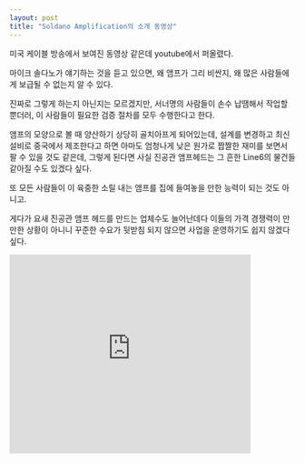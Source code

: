 ```yaml
---
layout: post
title: "Soldano Amplification의 소개 동영상"
---
```


미국 케이블 방송에서 보여진 동영상 같은데 youtube에서 퍼올렸다.

마이크 솔다노가 얘기하는 것을 듣고 있으면, 왜 앰프가 그리 비싼지, 왜 많은 사람들에게 보급될 수 없는지 알 수 있다.

진짜로 그렇게 하는지 아닌지는 모르겠지만, 서너명의 사람들이 손수 납땜해서 작업할 뿐더러, 이 사람들이 필요한 검증 절차를 모두 수행한다고 한다.

앰프의 모양으로 볼 때 양산하기 상당히 골치아프게 되어있는데, 설계를 변경하고 최신설비로 중국에서 제조한다고 하면 아마도 엄청나게 낮은 원가로 짭짤한 재미를 보면서 팔 수 있을 것도 같은데, 그렇게 된다면 사실 진공관 앰프헤드는 그 흔한 Line6의 물건들 같아질 수도 있겠다 싶다.

또 모든 사람들이 이 육중한 소릴 내는 앰프를 집에 들여놓을 만한 능력이 되는 것도 아니고.

게다가 요새 진공관 앰프 헤드를 만드는 업체수도 늘어난데다 이들의 가격 경쟁력이 만만한 상황이 아니니 꾸준한 수요가 뒷받침 되지 않으면 사업을 운영하기도 쉽지 않겠다 싶다.





<iframe src="https://www.youtube.com/embed/Oz1Z16JIaaM" width="425" height="350" frameborder="" allowfullscreen></iframe>



